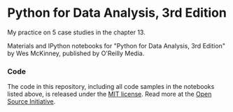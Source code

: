# Python for Data Analysis, 3rd Edition

My practice on 5 case studies in the chapter 13.

Materials and IPython notebooks for "Python for Data Analysis, 3rd
Edition" by Wes McKinney, published by O'Reilly Media. 



### Code

The code in this repository, including all code samples in the notebooks listed
above, is released under the [MIT license](LICENSE-CODE). Read more at the
[Open Source Initiative](https://opensource.org/licenses/MIT).

[1]: https://amzn.to/3DyLaJc
[2]: https://github.com/wesm/pydata-book/tree/1st-edition
[5]: https://github.com/wesm/pydata-book/tree/2nd-edition
[6]: https://wesmckinney.com/book/
